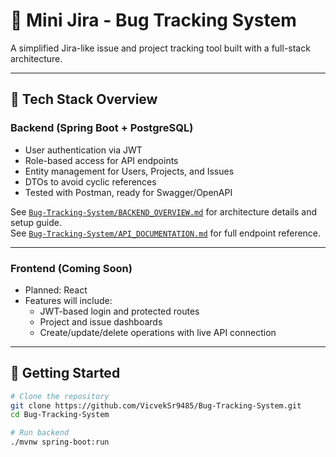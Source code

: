 # 🐞 Mini Jira - Bug Tracking System

A simplified Jira-like issue and project tracking tool built with a full-stack architecture.

---

## 🔧 Tech Stack Overview

### Backend (Spring Boot + PostgreSQL)
- User authentication via JWT
- Role-based access for API endpoints
- Entity management for Users, Projects, and Issues
- DTOs to avoid cyclic references
- Tested with Postman, ready for Swagger/OpenAPI

See [`Bug-Tracking-System/BACKEND_OVERVIEW.md`](backend/BACKEND_OVERVIEW.md) for architecture details and setup guide.  
See [`Bug-Tracking-System/API_DOCUMENTATION.md`](backend/API_DOCUMENTATION.md) for full endpoint reference.

---

### Frontend (Coming Soon)
- Planned: React
- Features will include:
  - JWT-based login and protected routes
  - Project and issue dashboards
  - Create/update/delete operations with live API connection

---

## 🚀 Getting Started

```bash
# Clone the repository
git clone https://github.com/VicvekSr9485/Bug-Tracking-System.git
cd Bug-Tracking-System

# Run backend
./mvnw spring-boot:run
